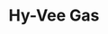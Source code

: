 ---
title: "Hy-Vee Gas"
url: /kansas-city/hy-vee-gas-north-saint-clair-avenue/
shop: Lebensmittel
---